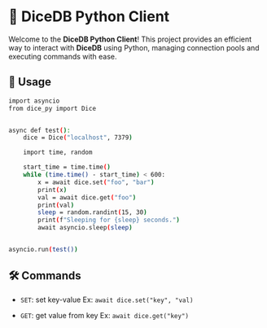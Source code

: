 # 🎲 DiceDB Python Client

Welcome to the **DiceDB Python Client**! This project provides an efficient way to interact with **DiceDB** using Python, managing connection pools and executing commands with ease.

## 📝 Usage

```bash
import asyncio
from dice_py import Dice


async def test():
    dice = Dice("localhost", 7379)

    import time, random

    start_time = time.time()
    while (time.time() - start_time) < 600:
        x = await dice.set("foo", "bar")
        print(x)
        val = await dice.get("foo")
        print(val)
        sleep = random.randint(15, 30)
        print(f"Sleeping for {sleep} seconds.")
        await asyncio.sleep(sleep)


asyncio.run(test())

```

## 🛠️ Commands

- `SET`: set key-value
  Ex: `await dice.set("key", "val)`

- `GET`: get value from key
  Ex: `await dice.get("key")`
